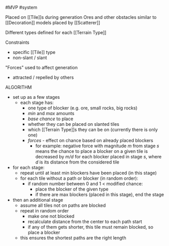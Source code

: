 #MVP
#system 

Placed on [[Tile]]s during generation
Ores and other obstacles
similar to [[Decoration]]
models placed by [[Scatterer]]

Different types defined for each [[Terrain Type]]

Constraints
- specific [[Tile]] type
- non-slant / slant

"Forces" used to affect generation
 - attracted / repelled by others


ALGORITHM
- set up as a few stages
    - each stage has:
        - one type of blocker (e.g. ore, small rocks, big rocks)
        - *min* and *max* amounts
        - *base chance* to place
        - whether they can be placed on slanted tiles
        - which [[Terrain Type]]s they can be on (currently there is only one)
        - *forces* - effect on chance based on already placed blockers
            - for example: negative force with magnitude *m* from stage *s* means the chance to place a blocker on a given tile is decreased by *m/d*  for each blocker placed in stage *s*, where *d* is its distance from the considered tile
- for each stage:
    - repeat until at least min blockers have been placed (in this stage)
    - for each tile without a path or blocker (in random order):
        - if random number between 0 and 1 < modified chance:
            - place the blocker of the given type
            - if there are max blockers (placed in this stage), end the stage
- then an additional stage
    - assume all tiles not on paths are blocked
    - repeat in random order
        - make one not blocked
        - recalculate distance from the center to each path start
        - if any of them gets shorter, this tile must remain blocked, so place a blocker
    - this ensures the shortest paths are the right length
